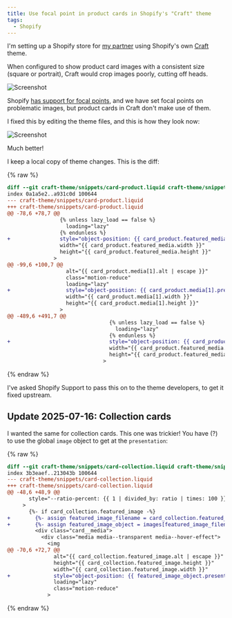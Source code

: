 ```yaml
---
title: Use focal point in product cards in Shopify's "Craft" theme
tags:
  - Shopify
---
```


I'm setting up a Shopify store for [my partner](https://johannaost.com) using Shopify's own [Craft](https://themes.shopify.com/themes/craft) theme.

When configured to show product card images with a consistent size (square or portrait), Craft would crop images poorly, cutting off heads.

![Screenshot](/images/content/2025-07-12/before.jpg)

Shopify [has support for focal points](https://help.shopify.com/en/manual/online-store/images/theme-images#setting-a-focal-point-on-an-image), and we have set focal points on problematic images, but product cards in Craft don't make use of them.

I fixed this by editing the theme files, and this is how they look now:

![Screenshot](/images/content/2025-07-12/after.jpg)

Much better!

I keep a local copy of theme changes. This is the diff:

{% raw %}
``` diff
diff --git craft-theme/snippets/card-product.liquid craft-theme/snippets/card-product.liquid
index 0a1a5e2..a931c0d 100644
--- craft-theme/snippets/card-product.liquid
+++ craft-theme/snippets/card-product.liquid
@@ -78,6 +78,7 @@
                 {% unless lazy_load == false %}
                   loading="lazy"
                 {% endunless %}
+                style="object-position: {{ card_product.featured_media.presentation.focal_point }}"
                 width="{{ card_product.featured_media.width }}"
                 height="{{ card_product.featured_media.height }}"
               >
@@ -99,6 +100,7 @@
                   alt="{{ card_product.media[1].alt | escape }}"
                   class="motion-reduce"
                   loading="lazy"
+                  style="object-position: {{ card_product.media[1].presentation.focal_point }}"
                   width="{{ card_product.media[1].width }}"
                   height="{{ card_product.media[1].height }}"
                 >
@@ -489,6 +491,7 @@
                                 {% unless lazy_load == false %}
                                   loading="lazy"
                                 {% endunless %}
+                                style="object-position: {{ card_product.featured_media.presentation.focal_point }}"
                                 width="{{ card_product.featured_media.width }}"
                                 height="{{ card_product.featured_media.height }}"
                               >
```
{% endraw %}

I've asked Shopify Support to pass this on to the theme developers, to get it fixed upstream.

## Update 2025-07-16: Collection cards

I wanted the same for collection cards. This one was trickier! You have (?) to use the global `image` object to get at the `presentation`:

{% raw %}
``` diff
diff --git craft-theme/snippets/card-collection.liquid craft-theme/snippets/card-collection.liquid
index 3b3eaef..213043b 100644
--- craft-theme/snippets/card-collection.liquid
+++ craft-theme/snippets/card-collection.liquid
@@ -48,6 +48,9 @@
       style="--ratio-percent: {{ 1 | divided_by: ratio | times: 100 }}%;"
     >
       {%- if card_collection.featured_image -%}
+        {%- assign featured_image_filename = card_collection.featured_image.src | split: '/' | last -%}
+        {%- assign featured_image_object = images[featured_image_filename] -%}
         <div class="card__media">
           <div class="media media--transparent media--hover-effect">
             <img
@@ -70,6 +72,7 @@
               alt="{{ card_collection.featured_image.alt | escape }}"
               height="{{ card_collection.featured_image.height }}"
               width="{{ card_collection.featured_image.width }}"
+              style="object-position: {{ featured_image_object.presentation.focal_point }}"
               loading="lazy"
               class="motion-reduce"
             >
```
{% endraw %}
